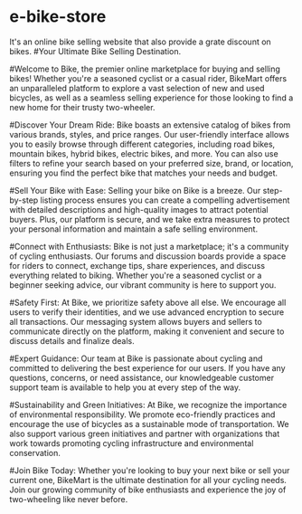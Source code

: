 # e-bike-store
It's an online bike selling website that also provide a grate discount on bikes. 
#Your Ultimate Bike Selling Destination.

#Welcome to Bike, the premier online marketplace for buying and selling bikes! Whether you're a seasoned cyclist or a casual rider, BikeMart offers an unparalleled platform to explore a vast selection of new and used bicycles, as well as a seamless selling experience for those looking to find a new home for their trusty two-wheeler.

#Discover Your Dream Ride: Bike boasts an extensive catalog of bikes from various brands, styles, and price ranges. Our user-friendly interface allows you to easily browse through different categories, including road bikes, mountain bikes, hybrid bikes, electric bikes, and more. You can also use filters to refine your search based on your preferred size, brand, or location, ensuring you find the perfect bike that matches your needs and budget.

#Sell Your Bike with Ease: Selling your bike on Bike is a breeze. Our step-by-step listing process ensures you can create a compelling advertisement with detailed descriptions and high-quality images to attract potential buyers. Plus, our platform is secure, and we take extra measures to protect your personal information and maintain a safe selling environment.

#Connect with Enthusiasts: Bike is not just a marketplace; it's a community of cycling enthusiasts. Our forums and discussion boards provide a space for riders to connect, exchange tips, share experiences, and discuss everything related to biking. Whether you're a seasoned cyclist or a beginner seeking advice, our vibrant community is here to support you.

#Safety First: At Bike, we prioritize safety above all else. We encourage all users to verify their identities, and we use advanced encryption to secure all transactions. Our messaging system allows buyers and sellers to communicate directly on the platform, making it convenient and secure to discuss details and finalize deals.

#Expert Guidance: Our team at Bike is passionate about cycling and committed to delivering the best experience for our users. If you have any questions, concerns, or need assistance, our knowledgeable customer support team is available to help you at every step of the way.

#Sustainability and Green Initiatives: At Bike, we recognize the importance of environmental responsibility. We promote eco-friendly practices and encourage the use of bicycles as a sustainable mode of transportation. We also support various green initiatives and partner with organizations that work towards promoting cycling infrastructure and environmental conservation.

#Join Bike Today: Whether you're looking to buy your next bike or sell your current one, BikeMart is the ultimate destination for all your cycling needs. Join our growing community of bike enthusiasts and experience the joy of two-wheeling like never before.
